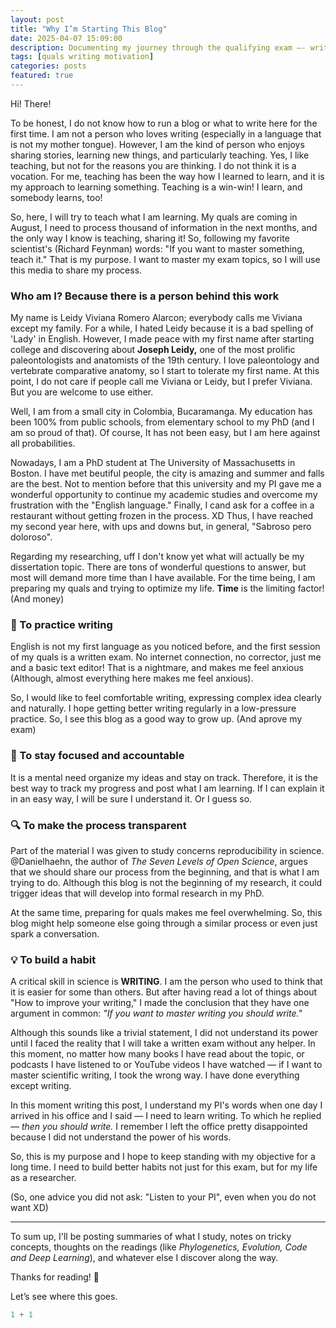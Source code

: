 ```yaml
---
layout: post
title: "Why I’m Starting This Blog"
date: 2025-04-07 15:09:00
description: Documenting my journey through the qualifying exam —- writing to learn, reflect, and grow.
tags: [quals writing motivation]
categories: posts
featured: true
---
```


Hi! There!

To be honest, I do not know how to run a blog or what to write here for the first time. I am not a person who loves writing (especially in a language that is not my mother tongue). However, I am the kind of person who enjoys sharing stories, learning new things, and particularly teaching.
Yes, I like teaching, but not for the reasons you are thinking. I do not think it is a vocation. For me, teaching has been the way how I learned to learn, and it is my approach to learning something. Teaching is a win-win! I learn, and somebody learns, too!

So, here, I will try to teach what I am learning. My quals are coming in August, I need to process thousand of information in the next months, and the only way I know is teaching, sharing it! So, following my favorite scientist's (Richard Feynman) words: "If you want to master something, teach it." That is my purpose. I want to master my exam topics, so I will use this media to share my process.



### Who am I? Because there is a person behind this work

My name is Leidy Viviana Romero Alarcon; everybody calls me Viviana except my family. For a while, I hated Leidy because it is a bad spelling of 'Lady' in English. However, I made peace with my first name after starting college and discovering about **Joseph Leidy,** one of the most prolific paleontologists and anatomists of the 19th century. I love paleontology and vertebrate comparative anatomy, so I start to tolerate my first name. At this point, I do not care if people call me Viviana or Leidy, but I prefer Viviana. But you are welcome to use either.

Well, I am from a small city in Colombia, Bucaramanga. My education has been 100% from public schools, from elementary school to my PhD (and I am so proud of that). Of course, It has not been easy, but I am here against all probabilities.

Nowadays, I am a PhD student at The University of Massachusetts in Boston. I have met beutiful people, the city is amazing and summer and falls are the best. Not to mention before that this university and my PI gave me a wonderful opportunity to continue my academic studies and overcome my frustration with the "English language." Finally, I cand ask for a coffee in a restaurant without getting frozen in the process. XD Thus, I have reached my second year here, with ups and downs but, in general, "Sabroso pero doloroso".

Regarding my researching, uff I don't know yet what will actually be my dissertation topic. There are tons of wonderful questions to answer, but most will demand more time than I have available. For the time being, I am preparing my quals and trying to optimize my life. **Time** is the limiting factor! (And money)

### 📝 To practice writing

English is not my first language as you noticed before, and the first session of my quals is a written exam. No internet connection, no corrector, just me and a basic text editor! That is a nightmare, and makes me feel anxious (Although, almost everything here makes me feel anxious).

So, I would like to feel comfortable writing, expressing complex idea clearly and naturally. I hope getting better writing regularly in a low-pressure practice. So, I see this blog as a good way to grow up. (And aprove my exam)

### 🎯 To stay focused and accountable

It is a mental need organize my ideas and stay on track. Therefore, it is the best way to track my progress and post what I am learning. If I can explain it in an easy way, I will be sure I understand it. Or I guess so.

### 🔍 To make the process transparent

Part of the material I was given to study concerns reproducibility in science. @Danielhaehn, the author of *The Seven Levels of Open Science*, argues that we should share our process from the beginning, and that is what I am trying to do. Although this blog is not the beginning of my research, it could trigger ideas that will develop into formal research in my PhD.

At the same time, preparing for quals makes me feel overwhelming. So, this blog might help someone else going through a similar process or even just spark a conversation.

### 💡 To build a habit

A critical skill in science is **WRITING**. I am the person who used to think that it is easier for some than others. But after having read a lot of things about "How to improve your writing," I made the conclusion that they have one argument in common: *"If you want to master writing you should write."*

Although this sounds like a trivial statement, I did not understand its power until I faced the reality that I will take a written exam without any helper. In this moment, no matter how many books I have read about the topic, or podcasts I have listened to or YouTube videos I have watched — if I want to master scientific writing, I took the wrong way. I have done everything except writing.

In this moment writing this post, I understand my PI's words when one day I arrived in his office and I said — I need to learn writing. To which he replied — *then you should write.* I remember I left the office pretty disappointed because I did not understand the power of his words.

So, this is my purpose and I hope to keep standing with my objective for a long time. I need to build better habits not just for this exam, but for my life as a researcher.

(So, one advice you did not ask: "Listen to your PI", even when you do not want XD)

---

To sum up, I'll be posting summaries of what I study, notes on tricky concepts, thoughts on the readings (like *Phylogenetics, Evolution, Code and Deep Learning*), and whatever else I discover along the way.

Thanks for reading! 🌱

Let’s see where this goes.

```r
1 + 1
```
